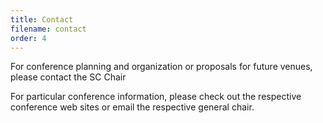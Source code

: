 ```yaml
---
title: Contact
filename: contact
order: 4
---
```

For conference planning and organization or proposals for future venues, please contact the SC Chair

For particular conference information, please check out the respective conference web sites or email the respective general chair.
